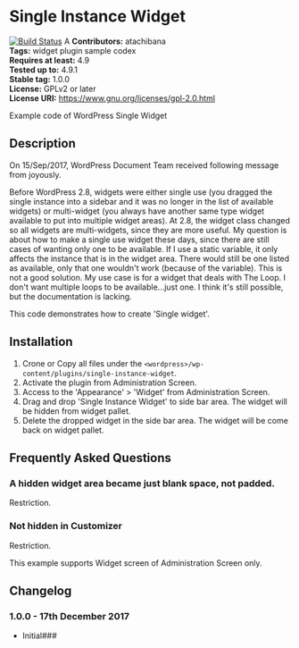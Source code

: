 # Single Instance Widget #
[![Build Status](https://travis-ci.org/atachibana/single-instance-widget.svg?branch=master)](https://travis-ci.org/atachibana/single-instance-widget)
A
**Contributors:** atachibana  
**Tags:** widget plugin sample codex  
**Requires at least:** 4.9  
**Tested up to:** 4.9.1  
**Stable tag:** 1.0.0  
**License:** GPLv2 or later  
**License URI:** https://www.gnu.org/licenses/gpl-2.0.html  

Example code of WordPress Single Widget

## Description ##

On 15/Sep/2017, WordPress Document Team received following message from joyously.

Before WordPress 2.8, widgets were either single use (you dragged the single 
instance into a sidebar and it was no longer in the list of available widgets) 
or multi-widget (you always have another same type widget available to put 
into multiple widget areas). At 2.8, the widget class changed so all widgets 
are multi-widgets, since they are more useful. My question is about how to 
make a single use widget these days, since there are still cases of wanting 
only one to be available. If I use a static variable, it only affects the 
instance that is in the widget area. There would still be one listed as 
available, only that one wouldn't work (because of the variable). 
This is not a good solution. 
My use case is for a widget that deals with The Loop. I don't want multiple 
loops to be available...just one. I think it's still possible, but the 
documentation is lacking.

This code demonstrates how to create 'Single widget'.

## Installation ##

1. Crone or Copy all files under the `<wordpress>/wp-content/plugins/single-instance-widget`.
1. Activate the plugin from Administration Screen.
1. Access to the 'Appearance' > 'Widget' from Administration Screen.
1. Drag and drop 'Single Instance Widget' to side bar area. The widget will be hidden from widget pallet.
1. Delete the dropped widget in the side bar area. The widget will be come back on widget pallet.

## Frequently Asked Questions ##

### A hidden widget area became just blank space, not padded. ###

Restriction.

### Not hidden in Customizer ###

Restriction.

This example supports Widget screen of Administration Screen only.

## Changelog ##

### 1.0.0 - 17th December 2017
* Initial###